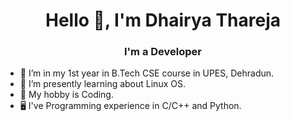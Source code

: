 <h1 align="center">Hello 👋, I'm Dhairya Thareja</h1>
<h3 align="center">I'm a Developer</h3>

- 🔭 I’m in my 1st year in B.Tech CSE course in UPES, Dehradun.
- 🌱 I’m presently learning about Linux OS.
- 💬 My hobby is Coding.
- 🖥️ I've Programming experience in C/C++ and Python.

